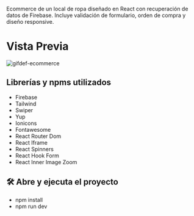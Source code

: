 Ecommerce de un local de ropa diseñado en React con recuperación de datos de Firebase. Incluye validación de formulario, orden de compra y diseño responsive.


# Vista Previa

![gifdef-ecommerce](https://github.com/LeonelStanton/EntregaFinalStanton/assets/117367216/0a17aea9-1e8f-459b-a974-47bbb329781d)


## Librerías y npms utilizados

* Firebase
* Tailwind
* Swiper
* Yup
* Ionicons
* Fontawesome
* React Router Dom
* React Iframe
* React Spinners
* React Hook Form
* React Inner Image Zoom

## 🛠️ Abre y ejecuta el proyecto

- npm install
- npm run dev
